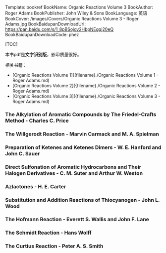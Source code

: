 Template: bookref
BookName: Organic Reactions Volume 3
BookAuthor: Roger Adams
BookPublisher: John Wiley & Sons
BookLanguage: 英语
BookCover: /images/Covers/Organic Reactions Volume 3 - Roger Adams.jpg
BookBaidupanDownloadUrl: https://pan.baidu.com/s/1_8pBSojov2HbpNEgqj20eQ 
BookBaidupanDownloadCode: phez

[TOC]

本书pdf是**文字识别版**，影印质量很好。


相关书籍：

- [Organic Reactions Volume 1]({filename}./Organic Reactions Volume 1 - Roger Adams.md)
- [Organic Reactions Volume 2]({filename}./Organic Reactions Volume 2 - Roger Adams.md)
- [Organic Reactions Volume 3]({filename}./Organic Reactions Volume 3 - Roger Adams.md)

### The Alkylation of Aromatic Compounds by The Friedel-Crafts Method - Charles C. Price

### The Willgerodt Reaction - Marvin Carmack and M. A. Spielman

### Preparation of Ketenes and Ketenes Dimers - W. E. Hanford and John C. Sauer

### Direct Sulfonation of Aromatic Hydrocarbons and Their Halogen Derivatives - C. M. Suter and Arthur W. Weston

### Azlactones - H. E. Carter

### Substitution and Addition Reactions of Thiocyanogen - John L. Wood

### The Hofmann Reaction - Everett S. Wallis and John F. Lane

### The Schmidt Reaction - Hans Wolff

### The Curtius Reaction - Peter A. S. Smith
